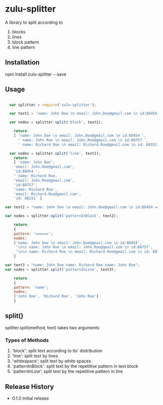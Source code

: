 zulu-splitter
=========

A library to split according to

1. blocks
2. lines
3. block pattern
4. line pattern

## Installation

  npm install zulu-splitter --save

## Usage

```javascript

  var splitter = require('zulu-splitter');

  var text1 = 'name: John Doe \n email: John.Doe@gmail.com \n id:88454 \n\n name: John Roe \n email: John.Roe@gmail.com \n id:88757 \n\n name: Richard Roe \n email: Richard.Roe@gmail.com \n id: 88151';

  var nodes = splitter.split('block', text1);

    return:
    [ 'name: John Doe \n email: John.Doe@gmail.com \n id:88454 ',
      ' name: John Roe \n email: John.Roe@gmail.com \n id:88757 ',
      ' name: Richard Roe \n email: Richard.Roe@gmail.com \n id: 88151' ]

  var nodes = splitter.split('line', text1);
    return:
    [ 'name: John Doe', 
    'email: John.Doe@gmail.com',
    'id:88454 ',
    ' name: Richard Roe,
    'email: John.Roe@gmail.com',
    'id:88757',
    'name: Richard Roe',
    'email: Richard.Roe@gmail.com',
    'id: 88151' ]

var text2 = "name: John Doe \n email: John.Doe@gmail.com \n id:88454 ====== \n\n name: John Roe \n email: John.Roe@gmail.com \n id:88757 ====== \n\n name: Richard Roe \n email: Richard.Roe@gmail.com \n id: 88151'";

var nodes = splitter.split('patternInBlock', text2);

    return:
    {
    pattern: '======';
    nodes:
    ['name: John Doe \n email: John.Doe@gmail.com \n id:88454',
     '\n\n name: John Roe \n email: John.Roe@gmail.com \n id:88757',
     '\n\n name: Richard Roe \n email: Richard.Roe@gmail.com \n id: 88151']
    }

var text3 = "name: John Doe name: Richard Roe name: John Roe";
var nodes = splitter.split('patternInLine', text3);

    return:
    {
    pattern: 'name';
    nodes:
    ['John Doe', 'Richard Roe', 'John Roe']
    }

```

## split()

  splitter.split(method, text) takes two arguments

  ### Types of Methods

1. 'block': split text according to its' distribution 
2. 'line': split text by lines
3. 'whitespace': split text by white spaces
4. 'patternInBlock': split text by the repetitive pattern in text block
5. 'patternInLine': split text by the repetitive pattern in line

## Release History

* 0.1.0 Initial release